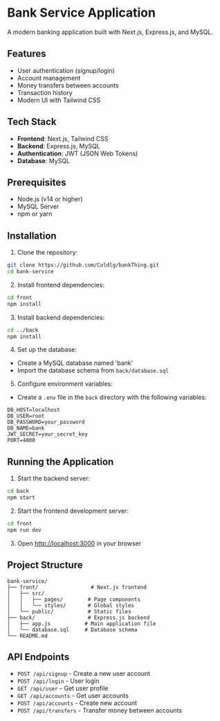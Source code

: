 # Bank Service Application

A modern banking application built with Next.js, Express.js, and MySQL.

## Features

- User authentication (signup/login)
- Account management
- Money transfers between accounts
- Transaction history
- Modern UI with Tailwind CSS

## Tech Stack

- **Frontend**: Next.js, Tailwind CSS
- **Backend**: Express.js, MySQL
- **Authentication**: JWT (JSON Web Tokens)
- **Database**: MySQL

## Prerequisites

- Node.js (v14 or higher)
- MySQL Server
- npm or yarn

## Installation

1. Clone the repository:

```bash
git clone https://github.com/Coldlg/bankThing.git
cd bank-service
```

2. Install frontend dependencies:

```bash
cd front
npm install
```

3. Install backend dependencies:

```bash
cd ../back
npm install
```

4. Set up the database:

- Create a MySQL database named 'bank'
- Import the database schema from `back/database.sql`

5. Configure environment variables:

- Create a `.env` file in the `back` directory with the following variables:

```
DB_HOST=localhost
DB_USER=root
DB_PASSWORD=your_password
DB_NAME=bank
JWT_SECRET=your_secret_key
PORT=4000
```

## Running the Application

1. Start the backend server:

```bash
cd back
npm start
```

2. Start the frontend development server:

```bash
cd front
npm run dev
```

3. Open [http://localhost:3000](http://localhost:3000) in your browser

## Project Structure

```
bank-service/
├── front/                 # Next.js frontend
│   ├── src/
│   │   ├── pages/        # Page components
│   │   └── styles/       # Global styles
│   └── public/           # Static files
├── back/                 # Express.js backend
│   ├── app.js           # Main application file
│   └── database.sql     # Database schema
└── README.md
```

## API Endpoints

- `POST /api/signup` - Create a new user account
- `POST /api/login` - User login
- `GET /api/user` - Get user profile
- `GET /api/accounts` - Get user accounts
- `POST /api/accounts` - Create new account
- `POST /api/transfers` - Transfer money between accounts
